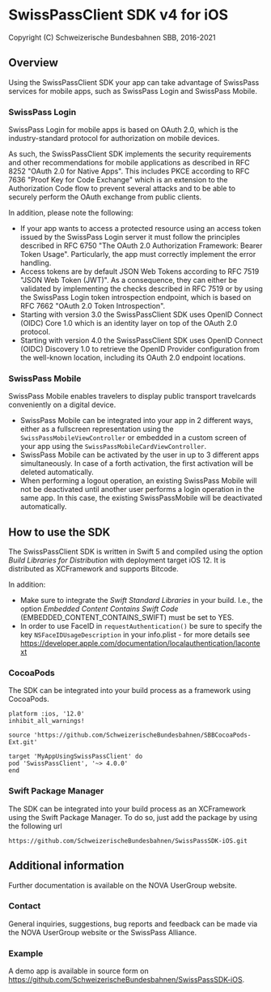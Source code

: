 # SwissPassClient SDK v4 for iOS

Copyright (C) Schweizerische Bundesbahnen SBB, 2016-2021

## Overview

Using the SwissPassClient SDK your app can take advantage of SwissPass services for mobile apps, such as SwissPass Login and SwissPass Mobile. 

### SwissPass Login

SwissPass Login for mobile apps is based on OAuth 2.0, which is the industry-standard protocol for authorization on mobile devices. 

As such, the SwissPassClient SDK implements the security requirements and other recommendations for mobile applications as described in RFC 8252 "OAuth 2.0 for Native Apps". This includes PKCE according to RFC 7636 "Proof Key for Code Exchange" which is an extension to the Authorization Code flow to prevent several attacks and to be able to securely perform the OAuth exchange from public clients.

In addition, please note the following:

* If your app wants to access a protected resource using an access token issued by the SwissPass Login server it must follow the principles described in RFC 6750 "The OAuth 2.0 Authorization Framework: Bearer Token Usage". Particularly, the app must correctly implement the error handling.
* Access tokens are by default JSON Web Tokens according to RFC 7519 "JSON Web Token (JWT)". As a consequence, they can either be validated by implementing the checks described in RFC 7519 or by using the SwissPass Login token introspection endpoint, which is based on RFC 7662 "OAuth 2.0 Token Introspection".
* Starting with version 3.0 the SwissPassClient SDK uses OpenID Connect (OIDC) Core 1.0 which is an identity layer on top of the OAuth 2.0 protocol.
* Starting with version 4.0 the SwissPassClient SDK uses OpenID Connect (OIDC) Discovery 1.0 to retrieve the OpenID Provider configuration from the well-known location, including its OAuth 2.0 endpoint locations.

### SwissPass Mobile

SwissPass Mobile enables travelers to display public transport travelcards conveniently on a digital device. 

* SwissPass Mobile can be integrated into your app in 2 different ways, either as a fullscreen representation using the `SwissPassMobileViewController` or embedded in a custom screen of your app using the `SwissPassMobileCardViewController`. 
* SwissPass Mobile can be activated by the user in up to 3 different apps simultaneously. In case of a forth activation, the first activation will be deleted automatically.
* When performing a logout operation, an existing SwissPass Mobile will not be deactivated until another user performs a login operation in the same app. In this case, the existing SwissPassMobile will be deactivated automatically.

## How to use the SDK

The SwissPassClient SDK is written in Swift 5 and compiled using the option *Build Libraries for Distribution* with deployment target iOS 12. It is distributed as XCFramework and supports Bitcode. 

In addition:

* Make sure to integrate the *Swift Standard Libraries* in your build. I.e., the option *Embedded Content Contains Swift Code* (EMBEDDED_CONTENT_CONTAINS_SWIFT) must be set to YES.
* In order to use FaceID in `requestAuthentication()` be sure to specify the key `NSFaceIDUsageDescription` in your info.plist - for more details see https://developer.apple.com/documentation/localauthentication/lacontext

### CocoaPods

The SDK can be integrated into your build process as a framework using CocoaPods.

```
platform :ios, '12.0'
inhibit_all_warnings!

source 'https://github.com/SchweizerischeBundesbahnen/SBBCocoaPods-Ext.git'

target 'MyAppUsingSwissPassClient' do
pod 'SwissPassClient', '~> 4.0.0'
end
```

### Swift Package Manager

The SDK can be integrated into your build process as an XCFramework using the Swift Package Manager. To do so, just add the package by using the following url

```
https://github.com/SchweizerischeBundesbahnen/SwissPassSDK-iOS.git
```

## Additional information

Further documentation is available on the NOVA UserGroup website.

### Contact

General inquiries, suggestions, bug reports and feedback can be made via the NOVA UserGroup website or the SwissPass Alliance.

### Example

A demo app is available in source form on https://github.com/SchweizerischeBundesbahnen/SwissPassSDK-iOS.
